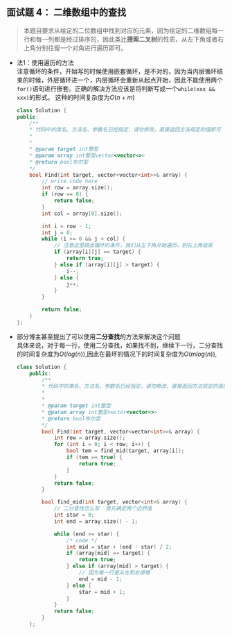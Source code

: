 ## 面试题 4： 二维数组中的查找

> 本题目要求从给定的二位数组中找到对应的元素，因为给定的二维数组每一行和每一列都是经过排序的，因此类比**搜索二叉树**的性质，从左下角或者右上角分别往留一个对角进行遍历即可。
- 法1：使用遍历的方法  
注意循环的条件，开始写的时候使用嵌套循环，是不对的，因为当内层循环结束的时候，外层循环进一个，内层循环会重新从起点开始，因此不能使用两个`for()`语句进行嵌套。正确的解决方法应该是将判断写成一个`while(xxx && xxx)`的形式。 这种的时间复杂度为$O(n+m)$
    ```cpp
    class Solution {
    public:
        /**
        * 代码中的类名、方法名、参数名已经指定，请勿修改，直接返回方法规定的值即可
        *
        *
        * @param target int整型
        * @param array int整型vector<vector<>>
        * @return bool布尔型
        */
        bool Find(int target, vector<vector<int>>& array) {
            // write code here
            int row = array.size();
            if (row == 0) {
                return false;
            }
            int col = array[0].size();

            int i = row - 1;
            int j = 0;
            while (i >= 0 && j < col) {
                // 注意这里跳出循环的条件，我们从左下角开始遍历，到右上角结束
                if (array[i][j] == target) {
                    return true;
                } else if (array[i][j] > target) {
                    i--;
                } else {
                    j++;
                }
            }

            return false;
        }
    };
    ```
- 部分博主甚至提出了可以使用**二分查找**的方法来解决这个问题  
具体来说，对于每一行，使用二分查找，如果找不到，继续下一行，二分查找的时间复杂度为$O(log(n))$,因此在最坏的情况下的时间复杂度为$O(mlog(n))$,
    ```cpp
    class Solution {
        public:
            /**
            * 代码中的类名、方法名、参数名已经指定，请勿修改，直接返回方法规定的值即可
            *
            *
            * @param target int整型
            * @param array int整型vector<vector<>>
            * @return bool布尔型
            */
            bool Find(int target, vector<vector<int>>& array) {
                int row = array.size();
                for (int i = 0; i < row; i++) {
                    bool tem = find_mid(target, array[i]);
                    if (tem == true) {
                        return true;
                    }
                }
                return false;
            }

            bool find_mid(int target, vector<int>& array) {
                // 二分查找怎么写  首先确定两个边界值
                int star = 0;
                int end = array.size() - 1;

                while (end >= star) {
                    /* code */
                    int mid = star + (end - star) / 2;
                    if (array[mid] == target) {
                        return true;
                    } else if (array[mid] > target) {
                        // 因为每一行是从左到右递增
                        end = mid - 1;
                    } else {
                        star = mid + 1;
                    }
                }
                return false;
            }
        };
    ```